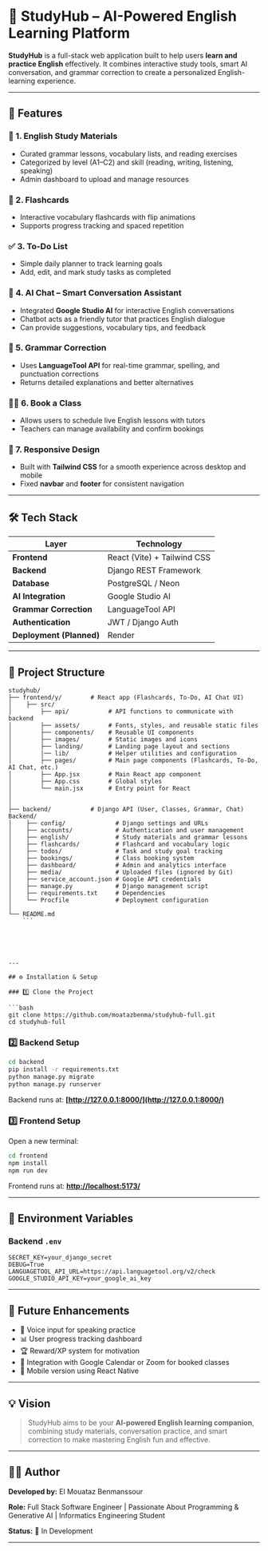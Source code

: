 # 🧠 StudyHub – AI-Powered English Learning Platform

**StudyHub** is a full-stack web application built to help users **learn and practice English** effectively.
It combines interactive study tools, smart AI conversation, and grammar correction to create a personalized English-learning experience.

---

## 🚀 Features

### 📘 1. English Study Materials

* Curated grammar lessons, vocabulary lists, and reading exercises
* Categorized by level (A1–C2) and skill (reading, writing, listening, speaking)
* Admin dashboard to upload and manage resources

### 🧾 2. Flashcards

* Interactive vocabulary flashcards with flip animations
* Supports progress tracking and spaced repetition

### ✅ 3. To-Do List

* Simple daily planner to track learning goals
* Add, edit, and mark study tasks as completed

### 💬 4. AI Chat – Smart Conversation Assistant

* Integrated **Google Studio AI** for interactive English conversations
* Chatbot acts as a friendly tutor that practices English dialogue
* Can provide suggestions, vocabulary tips, and feedback

### 🧠 5. Grammar Correction

* Uses **LanguageTool API** for real-time grammar, spelling, and punctuation corrections
* Returns detailed explanations and better alternatives

### 🧑‍🏫 6. Book a Class

* Allows users to schedule live English lessons with tutors
* Teachers can manage availability and confirm bookings

### 📱 7. Responsive Design

* Built with **Tailwind CSS** for a smooth experience across desktop and mobile
* Fixed **navbar** and **footer** for consistent navigation

---

## 🛠️ Tech Stack

| Layer                    | Technology                  |
| ------------------------ | --------------------------- |
| **Frontend**             | React (Vite) + Tailwind CSS |
| **Backend**              | Django REST Framework       |
| **Database**             | PostgreSQL / Neon         |
| **AI Integration**       | Google Studio AI            |
| **Grammar Correction**   | LanguageTool API            |
| **Authentication**       | JWT / Django Auth           |
| **Deployment (Planned)** | Render  |

---

## 🧩 Project Structure

```
studyhub/
├── frontend/y/        # React app (Flashcards, To-Do, AI Chat UI)
│    ├── src/
│        ├── api/           # API functions to communicate with backend
│        ├── assets/        # Fonts, styles, and reusable static files
│        ├── components/    # Reusable UI components
│        ├── images/        # Static images and icons
│        ├── landing/       # Landing page layout and sections
│        |── lib/           # Helper utilities and configuration
│        ├── pages/         # Main page components (Flashcards, To-Do, AI Chat, etc.)
│        ├── App.jsx        # Main React app component
│        ├── App.css        # Global styles
│        └── main.jsx       # Entry point for React
│  
│
├── backend/           # Django API (User, Classes, Grammar, Chat)
Backend/
│    ├── config/              # Django settings and URLs
│    ├── accounts/            # Authentication and user management
│    ├── english/             # Study materials and grammar lessons
│    ├── flashcards/          # Flashcard and vocabulary logic
│    ├── todos/               # Task and study goal tracking
│    ├── bookings/            # Class booking system
│    ├── dashboard/           # Admin and analytics interface
│    ├── media/               # Uploaded files (ignored by Git)
│    ├── service_account.json # Google API credentials
│    ├── manage.py            # Django management script
│    ├── requirements.txt     # Dependencies
│    └── Procfile             # Deployment configuration
│    
└── README.md
    ```





---

## ⚙️ Installation & Setup

### 1️⃣ Clone the Project

```bash
git clone https://github.com/moatazbenma/studyhub-full.git
cd studyhub-full

```

### 2️⃣ Backend Setup

```bash
cd backend
pip install -r requirements.txt
python manage.py migrate
python manage.py runserver
```

Backend runs at: **[http://127.0.0.1:8000/](http://127.0.0.1:8000/)**

### 3️⃣ Frontend Setup

Open a new terminal:

```bash
cd frontend
npm install
npm run dev
```

Frontend runs at: **[http://localhost:5173/](http://localhost:5173/)**

---

## 🔑 Environment Variables

### Backend `.env`

```
SECRET_KEY=your_django_secret
DEBUG=True
LANGUAGETOOL_API_URL=https://api.languagetool.org/v2/check
GOOGLE_STUDIO_API_KEY=your_google_ai_key
```


---

## 🧠 Future Enhancements

* 🎤 Voice input for speaking practice
* 📊 User progress tracking dashboard
* 🏆 Reward/XP system for motivation
* 📅 Integration with Google Calendar or Zoom for booked classes
* 📱 Mobile version using React Native

---

## 💡 Vision

> StudyHub aims to be your **AI-powered English learning companion**, combining study materials, conversation practice, and smart correction to make mastering English fun and effective.

---

## 🧑‍💻 Author

**Developed by:** El Mouataz Benmanssour

**Role:** Full Stack Software Engineer | Passionate About Programming & Generative AI | Informatics Engineering Student

**Status:** 🚧 In Development

---
